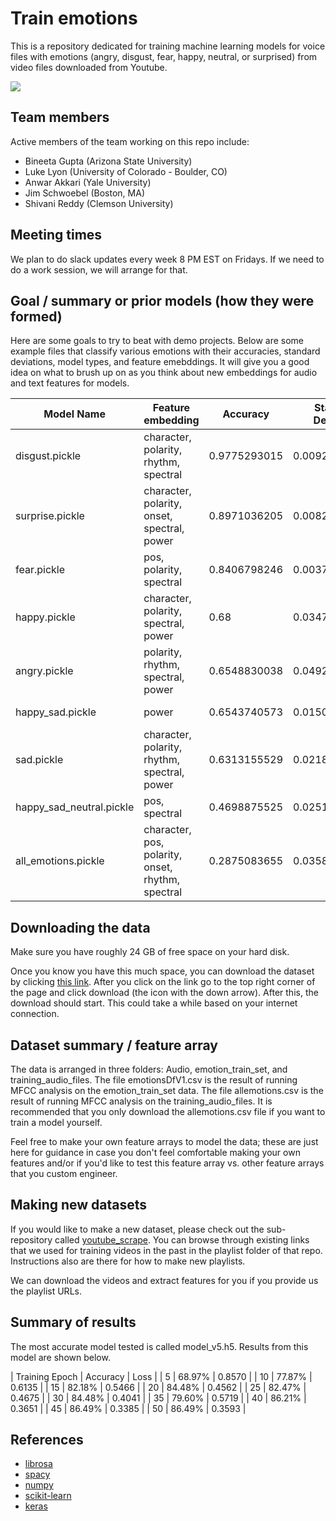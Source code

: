 # Train emotions

This is a repository dedicated for training machine learning models for voice files with emotions (angry, disgust, fear, happy, neutral, or surprised) from video files downloaded from Youtube.

![](https://media.giphy.com/media/3o6nUNpJn4VznakjKM/giphy.gif)

## Team members

Active members of the team working on this repo include:

* Bineeta Gupta (Arizona State University) 
* Luke Lyon (University of Colorado - Boulder, CO)
* Anwar Akkari (Yale University) 
* Jim Schwoebel (Boston, MA) 
* Shivani Reddy (Clemson University) 

## Meeting times 

We plan to do slack updates every week 8 PM EST on Fridays. If we need to do a work session, we will arrange for that. 

## Goal / summary or prior models (how they were formed)  

Here are some goals to try to beat with demo projects. Below are some example files that classify various emotions with their accuracies, standard deviations, model types, and feature emebddings. It will give you a good idea on what to brush up on as you think about new embeddings for audio and text features for models. 

| Model Name	| Feature embedding | Accuracy	| Standard Deviation	| Modeltype| 
| ------------- | ------------- | ------------- | ------------- |------------- |
| disgust.pickle |	character, polarity, rhythm, spectral| 0.9775293015 |	0.009225004885	| random forest|
| surprise.pickle | character, polarity, onset, spectral, power |	0.8971036205 |	0.008219397678	| knn | 
| fear.pickle	| pos, polarity, spectral | 0.8406798246	| 0.003728070175	| knn |
| happy.pickle	| character, polarity, spectral, power | 0.68	| 0.03479685397	| hard voting |
| angry.pickle |	polarity, rhythm, spectral, power| 0.6548830038 |	0.04924646135	| gradient boosting |
| happy_sad.pickle	| power | 0.6543740573 |	0.01507843069 |	logistic regression |
| sad.pickle | character, polarity, rhythm, spectral, power |	0.6313155529	| 0.02186253158	| hard voting |
| happy_sad_neutral.pickle	| pos, spectral | 0.4698875525	| 0.02512849173	| logistic regression |
| all_emotions.pickle | character, pos, polarity, onset, rhythm, spectral |	0.2875083655	| 0.0358943377 |	knn | 

## Downloading the data

Make sure you have roughly 24 GB of free space on your hard disk.

Once you know you have this much space, you can download the dataset by clicking [this link](https://drive.google.com/open?id=1CA_9LR8q9npnmfCFcwtrdjB-kDN9g2QD). After you click on the link go to the top right corner of the page and click download (the icon with the down arrow). After this, the download should start. This could take a while based on your internet connection.

## Dataset summary / feature array 

The data is arranged in three folders: Audio, emotion_train_set, and training_audio_files. The file emotionsDfV1.csv is the result of running MFCC analysis on the emotion_train_set data. The file allemotions.csv is the result of running MFCC analysis on the training_audio_files. It is recommended that you only download the allemotions.csv file if you want to train a model yourself.
 
Feel free to make your own feature arrays to model the data; these are just here for guidance in case you don't feel comfortable making your own features and/or if you'd like to test this feature array vs. other feature arrays that you custom engineer. 

## Making new datasets 

If you would like to make a new dataset, please check out the sub-repository called [youtube_scrape](https://github.com/NeuroLexDiagnostics/train-emotions/tree/master/youtube_scrape). You can browse through existing links that we used for training videos in the past in the playlist folder of that repo. Instructions also are there for how to make new playlists. 

We can download the videos and extract features for you if you provide us the playlist URLs.

## Summary of results

The most accurate model tested is called model_v5.h5. Results from this model are shown below.

| Training Epoch | Accuracy | Loss |
| 5 | 68.97% | 0.8570 |
| 10 | 77.87% | 0.6135 |
| 15 | 82.18% | 0.5466 |
| 20 | 84.48% | 0.4562 |
| 25 | 82.47% | 0.4675 |
| 30 | 84.48% | 0.4041 |
| 35 | 79.60% | 0.5719 |
| 40 | 86.21% | 0.3651 |
| 45 | 86.49% | 0.3385 |
| 50 | 86.49% | 0.3593 |

## References 
* [librosa](https://github.com/librosa/librosa)
* [spacy](https://spacy.io/)
* [numpy](http://www.numpy.org/)
* [scikit-learn](http://scikit-learn.org/stable/index.html)
* [keras](https://keras.io/)
